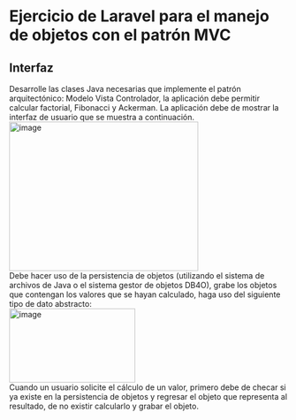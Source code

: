 # Ejercicio de Laravel para el manejo de objetos con el patrón MVC
## Interfaz
Desarrolle las clases Java necesarias que implemente el patrón arquitectónico: Modelo Vista Controlador, la aplicación debe permitir calcular factorial, Fibonacci y Ackerman. La aplicación debe de mostrar la interfaz de usuario que se muestra a continuación.
<img width="342" height="270" alt="image" src="https://github.com/user-attachments/assets/ea89f59e-3c9f-4ce2-ab00-8d00c5eff119" />
</br>
Debe hacer uso de la persistencia de objetos (utilizando el sistema de archivos de Java o el sistema gestor de objetos DB4O), grabe los objetos que contengan los valores que se hayan calculado, haga uso del siguiente tipo de dato abstracto: </br>
<img width="228" height="134" alt="image" src="https://github.com/user-attachments/assets/d43a61f2-f93a-45ed-a013-ebe1d29e0341" />
</br>
Cuando un usuario solicite el cálculo de un valor, primero debe de checar si ya existe en la persistencia de objetos y regresar el objeto que representa al resultado, de no existir calcularlo y grabar el objeto.

